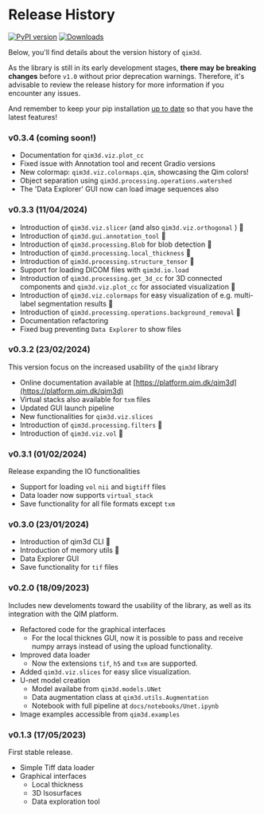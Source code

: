 # Release History
[![PyPI version](https://badge.fury.io/py/qim3d.svg)](https://badge.fury.io/py/qim3d)
[![Downloads](https://static.pepy.tech/badge/qim3d)](https://pepy.tech/project/qim3d)


Below, you'll find details about the version history of `qim3d`.

As the library is still in its early development stages, **there may be breaking changes** before `v1.0` without prior deprecation warnings. Therefore, it's advisable to review the release history for more information if you encounter any issues.

And remember to keep your pip installation [up to date](/qim3d/#upgrade) so that you have the latest features!

### v0.3.4 (coming soon!)
- Documentation for `qim3d.viz.plot_cc`
- Fixed issue with Annotation tool and recent Gradio versions
- New colormap: `qim3d.viz.colormaps.qim`, showcasing the Qim colors!
- Object separation using `qim3d.processing.operations.watershed`
- The 'Data Explorer' GUI now can load image sequences also

### v0.3.3 (11/04/2024)
- Introduction of `qim3d.viz.slicer` (and also `qim3d.viz.orthogonal` ) 🎉
- Introduction of `qim3d.gui.annotation_tool` 🎉
- Introduction of `qim3d.processing.Blob` for blob detection 🎉
- Introduction of `qim3d.processing.local_thickness` 🎉
- Introduction of `qim3d.processing.structure_tensor` 🎉
- Support for loading DICOM files with `qim3d.io.load`
- Introduction of `qim3d.processing.get_3d_cc` for 3D connected components and `qim3d.viz.plot_cc` for associated visualization 🎉
- Introduction of `qim3d.viz.colormaps` for easy visualization of e.g. multi-label segmentation results 🎉
- Introduction of `qim3d.processing.operations.background_removal` 🎉
- Documentation refactoring
- Fixed bug preventing `Data Explorer` to show files

### v0.3.2 (23/02/2024)

This version focus on the increased usability of the `qim3d` library

- Online documentation available at [https://platform.qim.dk/qim3d](https://platform.qim.dk/qim3d)
- Virtual stacks also available for `txm` files
- Updated GUI launch pipeline
- New functionalities for `qim3d.viz.slices`
- Introduction of `qim3d.processing.filters` 🎉 
- Introduction of `qim3d.viz.vol` 🎉 

### v0.3.1 (01/02/2024)

Release expanding the IO functionalities

- Support for loading `vol` `nii` and `bigtiff` files
- Data loader now supports `virtual_stack`
- Save functionality for all file formats except `txm`

### v0.3.0 (23/01/2024)
- Introduction of qim3d CLI 🎉 
- Introduction of memory utils 🎉 
- Data Explorer GUI
- Save functionality for `tif` files

### v0.2.0 (18/09/2023)

Includes new develoments toward the usability of the library, as well as its integration with the QIM platform.

- Refactored code for the graphical interfaces
    - For the local thicknes GUI, now it is possible to pass and receive numpy arrays instead of using the upload functionality.
- Improved data loader
    - Now the extensions `tif`, `h5` and `txm` are supported.
- Added `qim3d.viz.slices` for easy slice visualization.
- U-net model creation
    - Model availabe from `qim3d.models.UNet`
    - Data augmentation class at `qim3d.utils.Augmentation`
    - Notebook with full pipeline at `docs/notebooks/Unet.ipynb`
- Image examples accessible from `qim3d.examples`


### v0.1.3 (17/05/2023)

First stable release.

- Simple Tiff data loader
- Graphical interfaces
    - Local thickness
    - 3D Isosurfaces
    - Data exploration tool